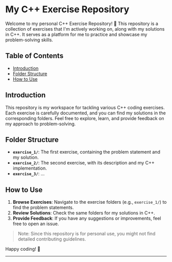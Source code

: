 # My C++ Exercise Repository

Welcome to my personal C++ Exercise Repository! 🚀 This repository is a collection of exercises that I'm actively working on, along with my solutions in C++. It serves as a platform for me to practice and showcase my problem-solving skills.

## Table of Contents

- [Introduction](#introduction)
- [Folder Structure](#folder-structure)
- [How to Use](#how-to-use)

## Introduction

This repository is my workspace for tackling various C++ coding exercises. Each exercise is carefully documented, and you can find my solutions in the corresponding folders. Feel free to explore, learn, and provide feedback on my approach to problem-solving.

## Folder Structure

- **`exercise_1/`**: The first exercise, containing the problem statement and my solution.
- **`exercise_2/`**: The second exercise, with its description and my C++ implementation.
- **`exercise_3/`**: ...



## How to Use

1. **Browse Exercises**: Navigate to the exercise folders (e.g., `exercise_1/`) to find the problem statements.
2. **Review Solutions**: Check the same folders for my solutions in C++.
3. **Provide Feedback**: If you have any suggestions or improvements, feel free to open an issue.

> Note: Since this repository is for personal use, you might not find detailed contributing guidelines.

Happy coding! 🚀

---
